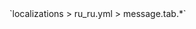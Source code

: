 <!--@include: @/parts/module/message/tab.md#title-->
<!--@include: @/parts/words.md#path--> `localizations > ru_ru.yml > message.tab.*`

<!--@include: @/parts/module/message/tab.md#explanation-->

<!--@include: @/parts/module/message/tab.md#parameters-->